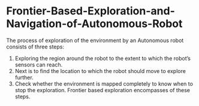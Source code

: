 # Frontier-Based-Exploration-and-Navigation-of-Autonomous-Robot

The process of exploration of the environment by an Autonomous robot consists of three steps:
1. Exploring the region around the robot to the extent to which the robot’s sensors can reach.
2. Next is to find the location to which the robot should move to explore further.
3. Check whether the environment is mapped completely to know when to stop the exploration.
Frontier based exploration encompasses of these steps.
